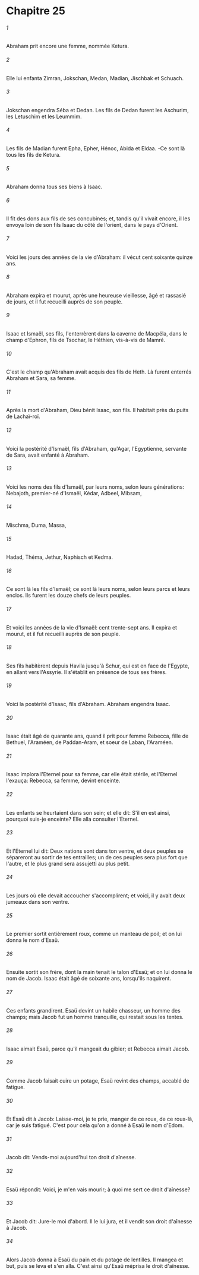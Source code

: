 # Chapitre 25

###### 1
Abraham prit encore une femme, nommée Ketura.
###### 2
Elle lui enfanta Zimran, Jokschan, Medan, Madian, Jischbak et Schuach.
###### 3
Jokschan engendra Séba et Dedan. Les fils de Dedan furent les Aschurim, les Letuschim et les Leummim.
###### 4
Les fils de Madian furent Epha, Epher, Hénoc, Abida et Eldaa. -Ce sont là tous les fils de Ketura.
###### 5
Abraham donna tous ses biens à Isaac.
###### 6
Il fit des dons aux fils de ses concubines; et, tandis qu'il vivait encore, il les envoya loin de son fils Isaac du côté de l'orient, dans le pays d'Orient.
###### 7
Voici les jours des années de la vie d'Abraham: il vécut cent soixante quinze ans.
###### 8
Abraham expira et mourut, après une heureuse vieillesse, âgé et rassasié de jours, et il fut recueilli auprès de son peuple.
###### 9
Isaac et Ismaël, ses fils, l'enterrèrent dans la caverne de Macpéla, dans le champ d'Ephron, fils de Tsochar, le Héthien, vis-à-vis de Mamré.
###### 10
C'est le champ qu'Abraham avait acquis des fils de Heth. Là furent enterrés Abraham et Sara, sa femme.
###### 11
Après la mort d'Abraham, Dieu bénit Isaac, son fils. Il habitait près du puits de Lachaï-roï.
###### 12
Voici la postérité d'Ismaël, fils d'Abraham, qu'Agar, l'Egyptienne, servante de Sara, avait enfanté à Abraham.
###### 13
Voici les noms des fils d'Ismaël, par leurs noms, selon leurs générations: Nebajoth, premier-né d'Ismaël, Kédar, Adbeel, Mibsam,
###### 14
Mischma, Duma, Massa,
###### 15
Hadad, Théma, Jethur, Naphisch et Kedma.
###### 16
Ce sont là les fils d'Ismaël; ce sont là leurs noms, selon leurs parcs et leurs enclos. Ils furent les douze chefs de leurs peuples.
###### 17
Et voici les années de la vie d'Ismaël: cent trente-sept ans. Il expira et mourut, et il fut recueilli auprès de son peuple.
###### 18
Ses fils habitèrent depuis Havila jusqu'à Schur, qui est en face de l'Egypte, en allant vers l'Assyrie. Il s'établit en présence de tous ses frères.
###### 19
Voici la postérité d'Isaac, fils d'Abraham. Abraham engendra Isaac.
###### 20
Isaac était âgé de quarante ans, quand il prit pour femme Rebecca, fille de Bethuel, l'Araméen, de Paddan-Aram, et soeur de Laban, l'Araméen.
###### 21
Isaac implora l'Eternel pour sa femme, car elle était stérile, et l'Eternel l'exauça: Rebecca, sa femme, devint enceinte.
###### 22
Les enfants se heurtaient dans son sein; et elle dit: S'il en est ainsi, pourquoi suis-je enceinte? Elle alla consulter l'Eternel.
###### 23
Et l'Eternel lui dit: Deux nations sont dans ton ventre, et deux peuples se sépareront au sortir de tes entrailles; un de ces peuples sera plus fort que l'autre, et le plus grand sera assujetti au plus petit.
###### 24
Les jours où elle devait accoucher s'accomplirent; et voici, il y avait deux jumeaux dans son ventre.
###### 25
Le premier sortit entièrement roux, comme un manteau de poil; et on lui donna le nom d'Esaü.
###### 26
Ensuite sortit son frère, dont la main tenait le talon d'Esaü; et on lui donna le nom de Jacob. Isaac était âgé de soixante ans, lorsqu'ils naquirent.
###### 27
Ces enfants grandirent. Esaü devint un habile chasseur, un homme des champs; mais Jacob fut un homme tranquille, qui restait sous les tentes.
###### 28
Isaac aimait Esaü, parce qu'il mangeait du gibier; et Rebecca aimait Jacob.
###### 29
Comme Jacob faisait cuire un potage, Esaü revint des champs, accablé de fatigue.
###### 30
Et Esaü dit à Jacob: Laisse-moi, je te prie, manger de ce roux, de ce roux-là, car je suis fatigué. C'est pour cela qu'on a donné à Esaü le nom d'Edom.
###### 31
Jacob dit: Vends-moi aujourd'hui ton droit d'aînesse.
###### 32
Esaü répondit: Voici, je m'en vais mourir; à quoi me sert ce droit d'aînesse?
###### 33
Et Jacob dit: Jure-le moi d'abord. Il le lui jura, et il vendit son droit d'aînesse à Jacob.
###### 34
Alors Jacob donna à Esaü du pain et du potage de lentilles. Il mangea et but, puis se leva et s'en alla. C'est ainsi qu'Esaü méprisa le droit d'aînesse.
